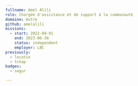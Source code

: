 ```yaml
---
fullname: Amel Alili
role: Chargée d'assistance et de support à la communauté
domaine: Autre
github: amelalili
missions:
  - start: 2022-09-01
    end: 2023-06-30
    status: independent
    employer: LBC
previously:
  - locatio
  - tchap
badges:
  - segur

---
```




